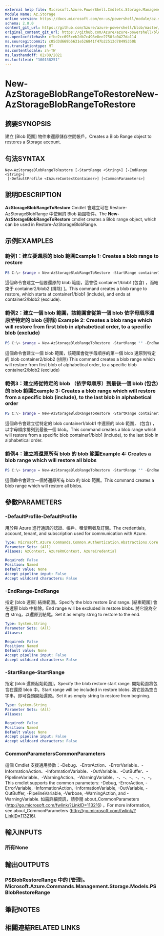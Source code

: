 ```yaml
---
external help file: Microsoft.Azure.PowerShell.Cmdlets.Storage.Management.dll-Help.xml
Module Name: Az.Storage
online version: https://docs.microsoft.com/en-us/powershell/module/az.storage/new-azstorageblobrangetorestore
schema: 2.0.0
content_git_url: https://github.com/Azure/azure-powershell/blob/master/src/Storage/Storage.Management/help/New-AzStorageBlobRangeToRestore.md
original_content_git_url: https://github.com/Azure/azure-powershell/blob/master/src/Storage/Storage.Management/help/New-AzStorageBlobRangeToRestore.md
ms.openlocfilehash: cfbe2cc695ceb2db7c498e8ee2750fa0427da114
ms.sourcegitcommit: c05d3d669b5631e526841f47b22513d78495350b
ms.translationtype: MT
ms.contentlocale: zh-TW
ms.lasthandoff: 02/09/2021
ms.locfileid: "100138251"
---
```

# <span data-ttu-id="54fa3-101">New-AzStorageBlobRangeToRestore</span><span class="sxs-lookup"><span data-stu-id="54fa3-101">New-AzStorageBlobRangeToRestore</span></span>

## <span data-ttu-id="54fa3-102">摘要</span><span class="sxs-lookup"><span data-stu-id="54fa3-102">SYNOPSIS</span></span>
<span data-ttu-id="54fa3-103">建立 [Blob 範圍] 物件來還原儲存空間帳戶。</span><span class="sxs-lookup"><span data-stu-id="54fa3-103">Creates a Blob Range object to restores a Storage account.</span></span>

## <span data-ttu-id="54fa3-104">句法</span><span class="sxs-lookup"><span data-stu-id="54fa3-104">SYNTAX</span></span>

```
New-AzStorageBlobRangeToRestore [-StartRange <String>] [-EndRange <String>]
 [-DefaultProfile <IAzureContextContainer>] [<CommonParameters>]
```

## <span data-ttu-id="54fa3-105">說明</span><span class="sxs-lookup"><span data-stu-id="54fa3-105">DESCRIPTION</span></span>
<span data-ttu-id="54fa3-106">**AzStorageBlobRangeToRestore** Cmdlet 會建立可在 Restore-AzStorageBlobRange 中使用的 Blob 範圍物件。</span><span class="sxs-lookup"><span data-stu-id="54fa3-106">The **New-AzStorageBlobRangeToRestore** cmdlet creates a Blob range object, which can be used in Restore-AzStorageBlobRange.</span></span>

## <span data-ttu-id="54fa3-107">示例</span><span class="sxs-lookup"><span data-stu-id="54fa3-107">EXAMPLES</span></span>

### <span data-ttu-id="54fa3-108">範例1：建立要還原的 blob 範圍</span><span class="sxs-lookup"><span data-stu-id="54fa3-108">Example 1: Creates a blob range to restore</span></span>
```powershell
PS C:\> $range = New-AzStorageBlobRangeToRestore -StartRange container1/blob1 -EndRange container2/blob2
```

<span data-ttu-id="54fa3-109">這個命令會建立一個要還原的 blob 範圍，這會從 container1/blob1 (包含) ，而結束于 container2/blob2 (排除) ]。</span><span class="sxs-lookup"><span data-stu-id="54fa3-109">This command creates a blob range to restore, which starts at container1/blob1 (include), and ends at container2/blob2 (exclude).</span></span>

### <span data-ttu-id="54fa3-110">範例2：建立一個 blob 範圍，該範圍會從第一個 blob 依字母順序還原至特定的 blob (排除) </span><span class="sxs-lookup"><span data-stu-id="54fa3-110">Example 2: Creates a blob range which will restore from first blob in alphabetical order, to a specific blob (exclude)</span></span>
```powershell
PS C:\> $range = New-AzStorageBlobRangeToRestore -StartRange "" -EndRange container2/blob2
```

<span data-ttu-id="54fa3-111">這個命令會建立一個 blob 範圍，該範圍會從字母順序的第一個 blob 還原到特定的 blob container2/blob2 (排除) </span><span class="sxs-lookup"><span data-stu-id="54fa3-111">This command creates a blob range which will restore from first blob of alphabetical order, to a specific blob container2/blob2 (exclude)</span></span>

### <span data-ttu-id="54fa3-112">範例3：建立將從特定的 blob （依字母順序）到最後一個 blob (包含) 的 blob 範圍</span><span class="sxs-lookup"><span data-stu-id="54fa3-112">Example 3: Creates a blob range which will restore from a specific blob (include), to the last blob in alphabetical order</span></span>
```powershell
PS C:\> $range = New-AzStorageBlobRangeToRestore -StartRange container1/blob1 -EndRange ""
```

<span data-ttu-id="54fa3-113">這個命令會建立從特定的 blob container1/blob1 中還原的 blob 範圍， (包含) ，以字母順序排列到最後一個 blob。</span><span class="sxs-lookup"><span data-stu-id="54fa3-113">This command creates a blob range which will restore from a specific blob container1/blob1 (include), to the last blob in alphabetical order.</span></span>

### <span data-ttu-id="54fa3-114">範例4：建立將還原所有 blob 的 blob 範圍</span><span class="sxs-lookup"><span data-stu-id="54fa3-114">Example 4: Creates a blob range which will restore all blobs</span></span>
```powershell
PS C:\> $range = New-AzStorageBlobRangeToRestore -StartRange "" -EndRange ""
```

<span data-ttu-id="54fa3-115">這個命令會建立一個將還原所有 blob 的 blob 範圍。</span><span class="sxs-lookup"><span data-stu-id="54fa3-115">This command creates a blob range which will restore all blobs.</span></span>

## <span data-ttu-id="54fa3-116">參數</span><span class="sxs-lookup"><span data-stu-id="54fa3-116">PARAMETERS</span></span>

### <span data-ttu-id="54fa3-117">-DefaultProfile</span><span class="sxs-lookup"><span data-stu-id="54fa3-117">-DefaultProfile</span></span>
<span data-ttu-id="54fa3-118">用於與 Azure 進行通訊的認證、帳戶、租使用者及訂閱。</span><span class="sxs-lookup"><span data-stu-id="54fa3-118">The credentials, account, tenant, and subscription used for communication with Azure.</span></span>

```yaml
Type: Microsoft.Azure.Commands.Common.Authentication.Abstractions.Core.IAzureContextContainer
Parameter Sets: (All)
Aliases: AzContext, AzureRmContext, AzureCredential

Required: False
Position: Named
Default value: None
Accept pipeline input: False
Accept wildcard characters: False
```

### <span data-ttu-id="54fa3-119">-EndRange</span><span class="sxs-lookup"><span data-stu-id="54fa3-119">-EndRange</span></span>
<span data-ttu-id="54fa3-120">指定 [blob 還原] 結束範圍。</span><span class="sxs-lookup"><span data-stu-id="54fa3-120">Specify the blob restore End range.</span></span>
<span data-ttu-id="54fa3-121">[結束範圍] 會在還原 blob 中排除。</span><span class="sxs-lookup"><span data-stu-id="54fa3-121">End range will be excluded in restore blobs.</span></span>
<span data-ttu-id="54fa3-122">將它設為空白 strng，以還原到結尾。</span><span class="sxs-lookup"><span data-stu-id="54fa3-122">Set it as empty strng to restore to the end.</span></span>

```yaml
Type: System.String
Parameter Sets: (All)
Aliases:

Required: False
Position: Named
Default value: None
Accept pipeline input: False
Accept wildcard characters: False
```

### <span data-ttu-id="54fa3-123">-StartRange</span><span class="sxs-lookup"><span data-stu-id="54fa3-123">-StartRange</span></span>
<span data-ttu-id="54fa3-124">指定 [blob 還原起始範圍]。</span><span class="sxs-lookup"><span data-stu-id="54fa3-124">Specify the blob restore start range.</span></span>
<span data-ttu-id="54fa3-125">開始範圍將包含在還原 blob 中。</span><span class="sxs-lookup"><span data-stu-id="54fa3-125">Start range will be included in restore blobs.</span></span>
<span data-ttu-id="54fa3-126">將它設為空白字串，即可從頭開始還原。</span><span class="sxs-lookup"><span data-stu-id="54fa3-126">Set it as empty string to restore from begining.</span></span>

```yaml
Type: System.String
Parameter Sets: (All)
Aliases:

Required: False
Position: Named
Default value: None
Accept pipeline input: False
Accept wildcard characters: False
```

### <span data-ttu-id="54fa3-127">CommonParameters</span><span class="sxs-lookup"><span data-stu-id="54fa3-127">CommonParameters</span></span>
<span data-ttu-id="54fa3-128">這個 Cmdlet 支援通用參數：-Debug、-ErrorAction、-ErrorVariable、-InformationAction、-InformationVariable、-OutVariable、-OutBuffer、-PipelineVariable、-WarningAction、-WarningVariable、-、-、-、-、-、-。</span><span class="sxs-lookup"><span data-stu-id="54fa3-128">This cmdlet supports the common parameters: -Debug, -ErrorAction, -ErrorVariable, -InformationAction, -InformationVariable, -OutVariable, -OutBuffer, -PipelineVariable, -Verbose, -WarningAction, and -WarningVariable.</span></span> <span data-ttu-id="54fa3-129">如需詳細資訊，請參閱 about_CommonParameters (http://go.microsoft.com/fwlink/?LinkID=113216) 。</span><span class="sxs-lookup"><span data-stu-id="54fa3-129">For more information, see about_CommonParameters (http://go.microsoft.com/fwlink/?LinkID=113216).</span></span>

## <span data-ttu-id="54fa3-130">輸入</span><span class="sxs-lookup"><span data-stu-id="54fa3-130">INPUTS</span></span>

### <span data-ttu-id="54fa3-131">所有</span><span class="sxs-lookup"><span data-stu-id="54fa3-131">None</span></span>

## <span data-ttu-id="54fa3-132">輸出</span><span class="sxs-lookup"><span data-stu-id="54fa3-132">OUTPUTS</span></span>

### <span data-ttu-id="54fa3-133">PSBlobRestoreRange 中的 [管理]。</span><span class="sxs-lookup"><span data-stu-id="54fa3-133">Microsoft.Azure.Commands.Management.Storage.Models.PSBlobRestoreRange</span></span>

## <span data-ttu-id="54fa3-134">筆記</span><span class="sxs-lookup"><span data-stu-id="54fa3-134">NOTES</span></span>

## <span data-ttu-id="54fa3-135">相關連結</span><span class="sxs-lookup"><span data-stu-id="54fa3-135">RELATED LINKS</span></span>
